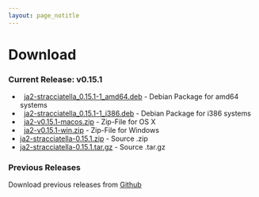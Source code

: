 ```yaml
---
layout: page_notitle
---
```


# Download

### Current Release: v0.15.1

- <span class="fa fa-lg fa-linux"></span>&nbsp; [ja2-stracciatella_0.15.1-1_amd64.deb](https://github.com/ja2-stracciatella/ja2-stracciatella/releases/download/v0.15.1/ja2-stracciatella_0.15.1-1_amd64.deb) - Debian Package for amd64 systems
- <span class="fa fa-lg fa-linux"></span>&nbsp; [ja2-stracciatella_0.15.1-1_i386.deb](https://github.com/ja2-stracciatella/ja2-stracciatella/releases/download/v0.15.1/ja2-stracciatella_0.15.1-1_i386.deb) - Debian Package for i386 systems
- <span class="fa fa-lg fa-apple"></span>&nbsp; [ja2-v0.15.1-macos.zip](https://github.com/ja2-stracciatella/ja2-stracciatella/releases/download/v0.15.1/ja2-v0.15.1-macos.zip) - Zip-File for OS X
- <span class="fa fa-lg fa-windows"></span>&nbsp; [ja2-v0.15.1-win.zip](https://github.com/ja2-stracciatella/ja2-stracciatella/releases/download/v0.15.1/ja2-v0.15.1-win.zip) - Zip-File for Windows
- [ja2-stracciatella-0.15.1.zip](https://github.com/ja2-stracciatella/ja2-stracciatella/archive/v0.15.1.zip) - Source .zip
- [ja2-stracciatella-0.15.1.tar.gz](https://github.com/ja2-stracciatella/ja2-stracciatella/archive/v0.15.1.tar.gz) - Source .tar.gz

### Previous Releases

Download previous releases from [Github](https://github.com/ja2-stracciatella/ja2-stracciatella/releases)
